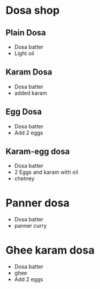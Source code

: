 # Dosa shop

## Plain Dosa
* Dosa batter
* Light oil

## Karam Dosa
* Dosa batter
* added karam

## Egg Dosa
* Dosa batter
* Add 2 eggs

## Karam-egg dosa
* Dosa batter
* 2 Eggs and karam with oil
* chetney

# Panner dosa
* Dosa batter
* panner curry

# Ghee karam dosa
* Dosa batter
* ghee
* Add 2 eggs

